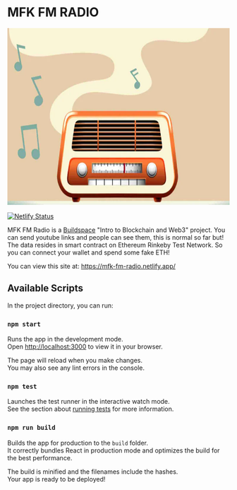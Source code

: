 # MFK FM RADIO

<p align="center">
<img width="600" height="400" alt="radio" src="./images/radio.webp" />
</p>

[![Netlify Status](https://api.netlify.com/api/v1/badges/be4a9731-e0ca-4d42-973e-5facc096bd10/deploy-status)](https://app.netlify.com/sites/mfk-fm-radio/deploys)

MFK FM Radio is a [Buildspace](https://buildspace.so/) "Intro to Blockchain and Web3" project. You can send youtube links and people can see them, this is normal so far but! The data resides in smart contract on Ethereum Rinkeby Test Network. So you can connect your wallet and spend some fake ETH!  

You can view this site at: https://mfk-fm-radio.netlify.app/

## Available Scripts

In the project directory, you can run:

### `npm start`

Runs the app in the development mode.\
Open [http://localhost:3000](http://localhost:3000) to view it in your browser.

The page will reload when you make changes.\
You may also see any lint errors in the console.

### `npm test`

Launches the test runner in the interactive watch mode.\
See the section about [running tests](https://facebook.github.io/create-react-app/docs/running-tests) for more information.

### `npm run build`

Builds the app for production to the `build` folder.\
It correctly bundles React in production mode and optimizes the build for the best performance.

The build is minified and the filenames include the hashes.\
Your app is ready to be deployed!
